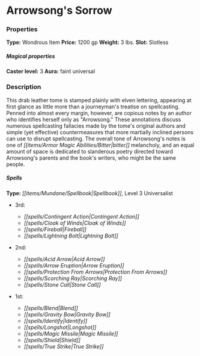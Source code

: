 ﻿---
Title: "Arrowsong's Sorrow"
Type: "Wondrous Item"
Price: "1200 gp"
Weight: "3 lbs."
Slot: "Slotless"
Caster level: "3"
Aura: "faint universal"
Description: |
  "This drab leather tome is stamped plainly with elven lettering, appearing at first glance as little more than a journeyman's treatise on spellcasting. Penned into almost every margin, however, are copious notes by an author who identifies herself only as "Arrowsong." These annotations discuss numerous spellcasting fallacies made by the tome's original authors and simple (yet effective) countermeasures that more martially inclined persons can use to disrupt spellcasting. The overall tone of Arrowsong's notes is one of bitter melancholy, and an equal amount of space is dedicated to slanderous poetry directed toward Arrowsong's parents and the book's writers, who might be the same people.
  ### Spells
  **Type:** Spellbook, Level 3 Universalist
  ### Ritual
  **Disruption Master (Ex):** Arrowsong's claims about the imperfections of spellcasting and the failings of magic provide additional insight into interrupting spellcasting. Unlike other boons, you do not spend this one. Until you prepare spells again, when you damage a foe or the foe fails a saving throw against a spell of yours, the foe also takes a –2 penalty on all concentration checks it attempts for 1 round."
Crafting cost: "600 gp"
Sources: "['Arcane Anthology']"
---

# Arrowsong's Sorrow

### Properties

**Type:** Wondrous Item **Price:** 1200 gp **Weight:** 3 lbs. **Slot:** Slotless

##### Magical properties

**Caster level:** 3 **Aura:** faint universal

### Description

This drab leather tome is stamped plainly with elven lettering, appearing at first glance as little more than a journeyman's treatise on spellcasting. Penned into almost every margin, however, are copious notes by an author who identifies herself only as "Arrowsong." These annotations discuss numerous spellcasting fallacies made by the tome's original authors and simple (yet effective) countermeasures that more martially inclined persons can use to disrupt spellcasting. The overall tone of Arrowsong's notes is one of _[[items/Armor Magic Abilities/Bitter|bitter]]_ melancholy, and an equal amount of space is dedicated to slanderous poetry directed toward Arrowsong's parents and the book's writers, who might be the same people.

##### Spells

**Type:** _[[items/Mundane/Spellbook|Spellbook]]_, Level 3 Universalist

* 3rd:
  * _[[spells/Contingent Action|Contingent Action]]_
  * _[[spells/Cloak of Winds|Cloak of Winds]]_
  * _[[spells/Fireball|Fireball]]_
  * _[[spells/Lightning Bolt|Lightning Bolt]]_


* 2nd:
  * _[[spells/Acid Arrow|Acid Arrow]]_
  * _[[spells/Arrow Eruption|Arrow Eruption]]_
  * _[[spells/Protection From Arrows|Protection From Arrows]]_
  * _[[spells/Scorching Ray|Scorching Ray]]_
  * _[[spells/Stone Call|Stone Call]]_


* 1st:
  * _[[spells/Blend|Blend]]_
  * _[[spells/Gravity Bow|Gravity Bow]]_
  * _[[spells/Identify|Identify]]_
  * _[[spells/Longshot|Longshot]]_
  * _[[spells/Magic Missile|Magic Missile]]_
  * _[[spells/Shield|Shield]]_
  * _[[spells/True Strike|True Strike]]_